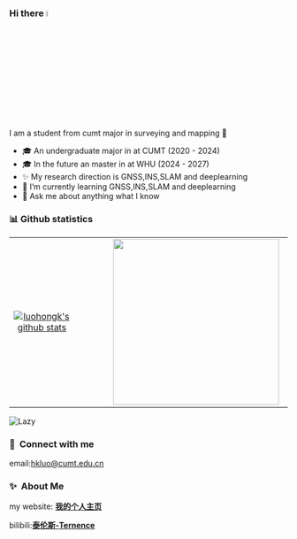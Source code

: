 ### Hi there <a href="https://www.gautamkrishnar.com/"><img src="https://media.giphy.com/media/hvRJCLFzcasrR4ia7z/giphy.gif" width="5%"></a>

I am a student from cumt major in surveying and mapping :rofl:

- 🎓 An undergraduate major in  at CUMT (2020 - 2024)
- 🎓 In the future an master in  at WHU (2024 - 2027)
- ✨ My research direction is GNSS,INS,SLAM and deeplearning
- 🌱 I’m currently learning GNSS,INS,SLAM and deeplearning
- 💬 Ask me about anything what I know
  
### 📊 Github statistics

<table>
<tr>
<td align="center" width="40%">
    

[![luohongk's github stats](https://github-readme-stats.vercel.app/api?username=luohongk&count_private=true&show_icons=true&theme=radical)](https://github.com/luohongk)
</td>
<td align="top" width="30%">
  <img align="right" style="margin: auto 8px" src="https://github-readme-stats.vercel.app/api/top-langs/?username=luohongk&layout=compact&langs_count=6&bg_color=E6E6FA" alt="">
</td>
<td align="center" width="30%">
    
<img width="300" style="margin: auto 8px" align="right" src="https://github-profile-trophy.vercel.app/?username=luohongk&theme=onedark&title=MultiLanguage,Joined2020,Commits,Experience&row=2&column=2" alt="">

</td>
</table>
</tr>  
<img src="https://github-readme-activity-graph.vercel.app/graph?username=luohongk&theme=github-compact&custom_title=Activity&radius=30&height=250" alt="Lazy">



### 🔗 &nbsp;Connect with me

email:hkluo@cumt.edu.cn

### ✨&nbsp; About Me

my website: <a href="https://luohongkun.com/">**我的个人主页**</a>

bilibili:<a href="https://space.bilibili.com/688837845?spm_id_from=333.1007.0.0">**泰伦斯-Ternence**</a>

<tr>



